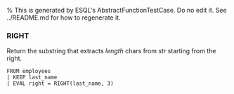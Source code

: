 % This is generated by ESQL's AbstractFunctionTestCase. Do no edit it. See ../README.md for how to regenerate it.

### RIGHT
Return the substring that extracts *length* chars from *str* starting from the right.

```esql
FROM employees
| KEEP last_name
| EVAL right = RIGHT(last_name, 3)
```
